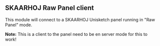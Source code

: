 ## SKAARHOJ Raw Panel client

This module will connect to a SKAARHOJ Unisketch panel running in "Raw Panel" mode.

**Note:** This is a client to the panel need to be en server mode for this to work!

